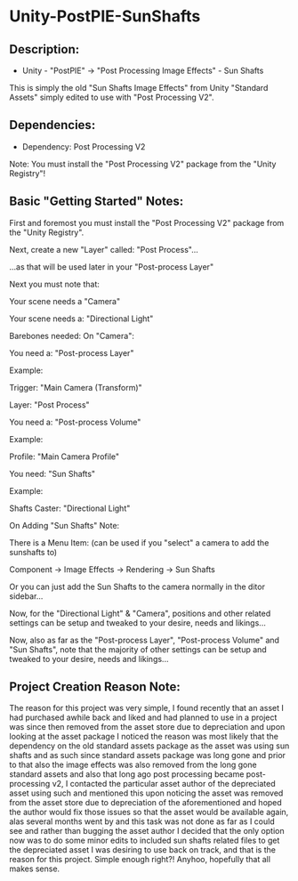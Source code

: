 # Unity-PostPIE-SunShafts
Description:
------------ 


* Unity - "PostPIE" -> "Post Processing Image Effects" - Sun Shafts

This is simply the old "Sun Shafts Image Effects" from Unity "Standard Assets" simply edited to use with "Post Processing V2".



Dependencies:
-------------


* Dependency: Post Processing V2


Note: You must install the "Post Processing V2" package from the "Unity Registry"!



Basic "Getting Started" Notes:
------------------------------


First and foremost you must install the "Post Processing V2" package from the "Unity Registry".



Next, create a new "Layer" called: "Post Process"...

...as that will be used later in your "Post-process Layer"



Next you must note that:


Your scene needs a "Camera"

Your scene needs a: "Directional Light"



Barebones needed: On "Camera":


You need a: "Post-process Layer"

Example:

Trigger: "Main Camera (Transform)"

Layer: "Post Process"



You need a: "Post-process Volume"

Example:

Profile: "Main Camera Profile"



You need: "Sun Shafts"

Example:

Shafts Caster: "Directional Light"



On Adding "Sun Shafts" Note:


There is a Menu Item: (can be used if you "select" a camera to add the sunshafts to)

Component -> Image Effects -> Rendering -> Sun Shafts


Or you can just add the Sun Shafts to the camera normally in the ditor sidebar...



Now, for the "Directional Light" & "Camera", positions and other related settings can be setup and tweaked to your desire, needs and likings...

Now, also as far as the "Post-process Layer", "Post-process Volume" and "Sun Shafts", note that the majority of other settings can be setup and tweaked to your desire, needs and likings...



Project Creation Reason Note: 
-----------------------------


The reason for this project was very simple, I found recently that an asset I had purchased awhile back and liked and had planned to use in a project was since then removed from the asset store due to depreciation and upon looking at the asset package I noticed the reason was most likely that the dependency on the old standard assets package as the asset was using sun shafts and as such since standard assets package was long gone and prior to that also the image effects was also removed from  the long gone standard assets and also that long ago post processing became post-processing v2, I contacted the particular asset author of the depreciated asset using such and mentioned this upon noticing the asset was removed from the asset store due to depreciation of the aforementioned and hoped the author would fix those issues so that the asset would be available again, alas several months went by and this task was not done as far as I could see and rather than bugging the asset author I decided that the only option now was to do some minor edits to included sun shafts related files to get the depreciated asset I was desiring to use back on track, and that is the reason for this project. Simple enough right?! Anyhoo, hopefully that all makes sense.

